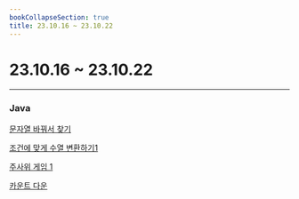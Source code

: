 ```yaml
---
bookCollapseSection: true
title: 23.10.16 ~ 23.10.22
---
```

# 23.10.16 ~ 23.10.22
---
### Java

[문자열 바꿔서 찾기](Coding%20Test/23.10/3주차/문자열%20바꿔서%20찾기.md)

[조건에 맞게 수열 변환하기1](Coding%20Test/23.10/3주차/조건에%20맞게%20수열%20변환하기1.md)

[주사위 게임 1](Coding%20Test/23.10/3주차/주사위%20게임%201.md)

[카운트 다운](Coding%20Test/23.10/3주차/카운트%20다운.md)